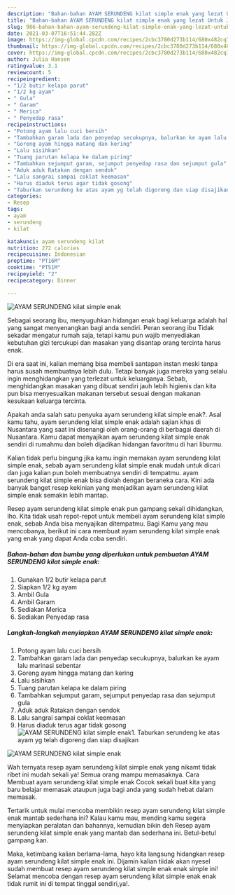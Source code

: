 ```yaml
---
description: "Bahan-bahan AYAM SERUNDENG kilat simple enak yang lezat Untuk Jualan"
title: "Bahan-bahan AYAM SERUNDENG kilat simple enak yang lezat Untuk Jualan"
slug: 986-bahan-bahan-ayam-serundeng-kilat-simple-enak-yang-lezat-untuk-jualan
date: 2021-03-07T16:51:44.282Z
image: https://img-global.cpcdn.com/recipes/2cbc3780d273b114/680x482cq70/ayam-serundeng-kilat-simple-enak-foto-resep-utama.jpg
thumbnail: https://img-global.cpcdn.com/recipes/2cbc3780d273b114/680x482cq70/ayam-serundeng-kilat-simple-enak-foto-resep-utama.jpg
cover: https://img-global.cpcdn.com/recipes/2cbc3780d273b114/680x482cq70/ayam-serundeng-kilat-simple-enak-foto-resep-utama.jpg
author: Julia Hansen
ratingvalue: 3.1
reviewcount: 5
recipeingredient:
- "1/2 butir kelapa parut"
- "1/2 kg ayam"
- " Gula"
- " Garam"
- " Merica"
- " Penyedap rasa"
recipeinstructions:
- "Potong ayam lalu cuci bersih"
- "Tambahkan garam lada dan penyedap secukupnya, balurkan ke ayam lalu marinasi sebentar"
- "Goreng ayam hingga matang dan kering"
- "Lalu sisihkan"
- "Tuang parutan kelapa ke dalam piring"
- "Tambahkan sejumput garam, sejumput penyedap rasa dan sejumput gula"
- "Aduk aduk Ratakan dengan sendok"
- "Lalu sangrai sampai coklat keemasan"
- "Harus diaduk terus agar tidak gosong"
- "Taburkan serundeng ke atas ayam yg telah digoreng dan siap disajikan"
categories:
- Resep
tags:
- ayam
- serundeng
- kilat

katakunci: ayam serundeng kilat 
nutrition: 272 calories
recipecuisine: Indonesian
preptime: "PT16M"
cooktime: "PT51M"
recipeyield: "2"
recipecategory: Dinner

---
```



![AYAM SERUNDENG kilat simple enak](https://img-global.cpcdn.com/recipes/2cbc3780d273b114/680x482cq70/ayam-serundeng-kilat-simple-enak-foto-resep-utama.jpg)

Sebagai seorang ibu, menyuguhkan hidangan enak bagi keluarga adalah hal yang sangat menyenangkan bagi anda sendiri. Peran seorang ibu Tidak sekadar mengatur rumah saja, tetapi kamu pun wajib menyediakan kebutuhan gizi tercukupi dan masakan yang disantap orang tercinta harus enak.

Di era  saat ini, kalian memang bisa membeli santapan instan meski tanpa harus susah membuatnya lebih dulu. Tetapi banyak juga mereka yang selalu ingin menghidangkan yang terlezat untuk keluarganya. Sebab, menghidangkan masakan yang dibuat sendiri jauh lebih higienis dan kita pun bisa menyesuaikan makanan tersebut sesuai dengan makanan kesukaan keluarga tercinta. 



Apakah anda salah satu penyuka ayam serundeng kilat simple enak?. Asal kamu tahu, ayam serundeng kilat simple enak adalah sajian khas di Nusantara yang saat ini disenangi oleh orang-orang di berbagai daerah di Nusantara. Kamu dapat menyajikan ayam serundeng kilat simple enak sendiri di rumahmu dan boleh dijadikan hidangan favoritmu di hari liburmu.

Kalian tidak perlu bingung jika kamu ingin memakan ayam serundeng kilat simple enak, sebab ayam serundeng kilat simple enak mudah untuk dicari dan juga kalian pun boleh membuatnya sendiri di tempatmu. ayam serundeng kilat simple enak bisa diolah dengan beraneka cara. Kini ada banyak banget resep kekinian yang menjadikan ayam serundeng kilat simple enak semakin lebih mantap.

Resep ayam serundeng kilat simple enak pun gampang sekali dihidangkan, lho. Kita tidak usah repot-repot untuk membeli ayam serundeng kilat simple enak, sebab Anda bisa menyajikan ditempatmu. Bagi Kamu yang mau mencobanya, berikut ini cara membuat ayam serundeng kilat simple enak yang enak yang dapat Anda coba sendiri.

<!--inarticleads1-->

##### Bahan-bahan dan bumbu yang diperlukan untuk pembuatan AYAM SERUNDENG kilat simple enak:

1. Gunakan 1/2 butir kelapa parut
1. Siapkan 1/2 kg ayam
1. Ambil  Gula
1. Ambil  Garam
1. Sediakan  Merica
1. Sediakan  Penyedap rasa




<!--inarticleads2-->

##### Langkah-langkah menyiapkan AYAM SERUNDENG kilat simple enak:

1. Potong ayam lalu cuci bersih
1. Tambahkan garam lada dan penyedap secukupnya, balurkan ke ayam lalu marinasi sebentar
1. Goreng ayam hingga matang dan kering
1. Lalu sisihkan
1. Tuang parutan kelapa ke dalam piring
1. Tambahkan sejumput garam, sejumput penyedap rasa dan sejumput gula
1. Aduk aduk Ratakan dengan sendok
1. Lalu sangrai sampai coklat keemasan
1. Harus diaduk terus agar tidak gosong
<img src="//assets-global.cpcdn.com/assets/icons/button_play-2c75c40dde080a61004c1f40b05d8f140eaff45d7e9e6481dc71c63d2e7c4909.png" alt="AYAM SERUNDENG kilat simple enak">1. Taburkan serundeng ke atas ayam yg telah digoreng dan siap disajikan
<img src="//assets-global.cpcdn.com/assets/icons/button_play-2c75c40dde080a61004c1f40b05d8f140eaff45d7e9e6481dc71c63d2e7c4909.png" alt="AYAM SERUNDENG kilat simple enak">



Wah ternyata resep ayam serundeng kilat simple enak yang nikamt tidak ribet ini mudah sekali ya! Semua orang mampu memasaknya. Cara Membuat ayam serundeng kilat simple enak Cocok sekali buat kita yang baru belajar memasak ataupun juga bagi anda yang sudah hebat dalam memasak.

Tertarik untuk mulai mencoba membikin resep ayam serundeng kilat simple enak mantab sederhana ini? Kalau kamu mau, mending kamu segera menyiapkan peralatan dan bahannya, kemudian bikin deh Resep ayam serundeng kilat simple enak yang mantab dan sederhana ini. Betul-betul gampang kan. 

Maka, ketimbang kalian berlama-lama, hayo kita langsung hidangkan resep ayam serundeng kilat simple enak ini. Dijamin kalian tiidak akan nyesel sudah membuat resep ayam serundeng kilat simple enak enak simple ini! Selamat mencoba dengan resep ayam serundeng kilat simple enak enak tidak rumit ini di tempat tinggal sendiri,ya!.

